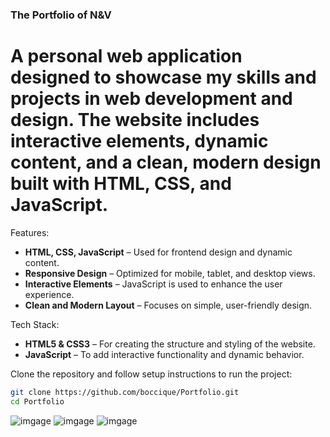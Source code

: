 ### The Portfolio of N&V
# A personal web application designed to showcase my skills and projects in web development and design. The website includes interactive elements, dynamic content, and a clean, modern design built with HTML, CSS, and JavaScript.

Features:
 - **HTML, CSS, JavaScript** – Used for frontend design and dynamic content.    
 - **Responsive Design** – Optimized for mobile, tablet, and desktop views.    
 - **Interactive Elements** – JavaScript is used to enhance the user experience.     
 - **Clean and Modern Layout** – Focuses on simple, user-friendly design.

Tech Stack:
 - **HTML5 & CSS3** – For creating the structure and styling of the website.    
 - **JavaScript** – To add interactive functionality and dynamic behavior.

Clone the repository and follow setup instructions to run the project:

```sh
git clone https://github.com/boccique/Portfolio.git
cd Portfolio
```

![imgage](N/main-project-for-Nasty-here/images/img-1.png)
![imgage](N/main-project-for-Nasty-here/images/img-2.png)
![imgage](N/main-project-for-Nasty-here/images/img-3.png)
